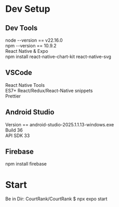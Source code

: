 # Dev Setup  
## Dev Tools
node --version == v22.16.0  
npm --version == 10.9.2  
React Native & Expo  
npm install react-native-chart-kit react-native-svg

## VSCode
React Native Tools  
ES7+ React/Redux/React-Native snippets  
Prettier  

## Android Studio  
Version == android-studio-2025.1.1.13-windows.exe  
Build 36  
API SDK 33  

## Firebase  
npm install firebase  

# Start  
Be in Dir: CourtRank/CourtRank
$ npx expo start  

